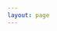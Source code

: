 ```yaml
---
layout: page
---
```

<script setup>
import {
  VPTeamPage,
  VPTeamPageTitle,
  VPTeamMembers
} from 'vitepress/theme'

const members = [
  {
    avatar: 'https://www.github.com/reecho-tsai.png',
    name: 'reecho-tsai',
    title: '第六届主席',
    links: [
      { icon: 'github', link: 'https://github.com/reecho-tsai' },
    //   { icon: 'twitter', link: 'https://twitter.com/youyuxi' }
    ],
    desc: '软件工程专业，现保送入上海交通大学攻读博士'
  },
  {
    avatar: 'https://www.github.com/qfpqhyl.png',
    name: 'qfpqhyl',
    title: '第六届网安部部长、第七届网安部副主席',
    links: [
      { icon: 'github', link: 'https://github.com/qfpqhyl' },
      { 
        icon: {
            svg: '<svg xmlns="http://www.w3.org/2000/svg" width="128" height="128" viewBox="0 0 15 15"><path fill="currentColor" d="M1.5 3a7.5 7.5 0 1 1-.634 1h1.262l2.893 9.644a.5.5 0 0 0 .957.003l1.541-5.01l1.502 5.007a.5.5 0 0 0 .943.042l3.53-8.827a2.15 2.15 0 0 0-.705-2.517l-.132-.1a1.929 1.929 0 0 0-2.7 2.7l.643.858l.8-.6l-.643-.857a.929.929 0 0 1 1.3-1.3l.132.099c.416.312.57.863.377 1.345l-2.999 7.498L7.172 4H8V3H5v1h1.128l.875 2.916l-1.497 4.864L3.172 4H4V3z"/></svg>' // https://yesicon.app/teenyicons/wordpress-solid
        },
        link: 'https://qfpqhyl.github.io/'
      }
    ],
    desc: '光电子专业，获得保研资格，去向暂定'
  }
]
</script>

<VPTeamPage>
  <VPTeamPageTitle>
    <template #title>
      网协名人堂
    </template>
    <template #lead>
      这里记载了优秀的前辈们，他们是网协的骄傲
    </template>
  </VPTeamPageTitle>
  <VPTeamMembers
    :members="members"
  />
</VPTeamPage>

